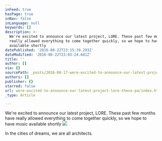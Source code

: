 ```yaml
---
inFeed: true
hasPage: true
inNav: false
inLanguage: null
keywords: []
description: >-
  We're excited to announce our latest project, LORE. These past few months have
  really allowed everything to come together quickly, so we hope to have music
  available shortly
datePublished: '2016-08-22T23:15:39.293Z'
dateModified: '2016-08-22T23:03:24.681Z'
title: ''
author: []
via: {}
sourcePath: _posts/2016-08-17-were-excited-to-announce-our-latest-project-lore-these-pa.md
authors: []
publisher: {}
starred: false
url: were-excited-to-announce-our-latest-project-lore-these-pa/index.html
_type: Article

---
```

We're excited to announce our latest project, LORE. These past few months have really allowed everything to come together quickly, so we hope to have music available shortly
![](https://the-grid-user-content.s3-us-west-2.amazonaws.com/fbf8ff1c-7815-49b3-ad64-18b1a67875c3.jpg)

In the cities of dreams, we are all architects.